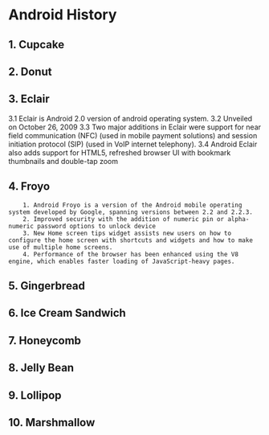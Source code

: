 # Android History
##  1. Cupcake
##  2. Donut
##  3. Eclair
3.1 Eclair is Android 2.0 version of android operating system.
3.2 Unveiled on October 26, 2009
3.3 Two major additions in Eclair were support for near field communication (NFC) (used in mobile payment solutions) 
	and session initiation protocol (SIP) (used in VoIP internet telephony).
3.4  Android Eclair also adds support for HTML5, refreshed browser UI with bookmark thumbnails and double-tap zoom

##  4. Froyo
		1. Android Froyo is a version of the Android mobile operating system developed by Google, spanning versions between 2.2 and 2.2.3.
		2. Improved security with the addition of numeric pin or alpha-numeric password options to unlock device
		3. New Home screen tips widget assists new users on how to configure the home screen with shortcuts and widgets and how to make use of multiple home screens.
		4. Performance of the browser has been enhanced using the V8 engine, which enables faster loading of JavaScript-heavy pages.
##  5. Gingerbread
##  6. Ice Cream Sandwich
##  7. Honeycomb
##  8. Jelly Bean
##  9. Lollipop
##  10. Marshmallow
